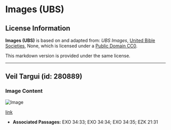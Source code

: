 # Images (UBS)

## License Information

**Images (UBS)** is based on and adapted from: _UBS Images_, [United Bible Societies](https://unitedbiblesocieties.org/), None, which is licensed under a [Public Domain CC0](https://creativecommons.org/public-domain/cc0/).

This markdown version is provided under the same license.



--------------------------------

## Veil Targui (id: 280889)

### Image Content

![Image](https://cdn.aquifer.bible/aquifer-content/resources/Media/WEB-0888_veil_targui.jpg)

[link](https://cdn.aquifer.bible/aquifer-content/resources/Media/WEB-0888_veil_targui.jpg)

* **Associated Passages:** EXO 34:33; EXO 34:34; EXO 34:35; EZK 21:31


